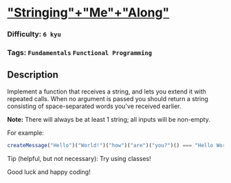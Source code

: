 # ["Stringing"+"Me"+"Along"](https://www.codewars.com/kata/55f4a44eb72a0fa91600001e)

### Difficulty: `6 kyu`

### Tags: `Fundamentals` `Functional Programming`

## Description

Implement a function that receives a string, and lets you extend it with repeated calls. When no argument is passed you should return a string consisting of space-separated words you've received earlier.

**Note:** There will always be at least 1 string; all inputs will be non-empty.

For example:

```js
createMessage("Hello")("World!")("how")("are")("you?")() === "Hello World! how are you?"
```
Tip (helpful, but not necessary): Try using classes!

Good luck and happy coding!